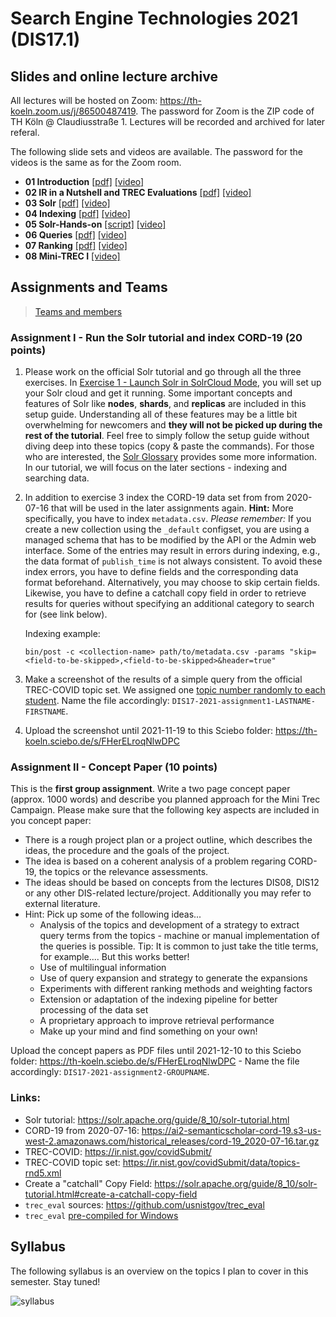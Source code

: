 # Search Engine Technologies 2021 (DIS17.1)

## Slides and online lecture archive

All lectures will be hosted on Zoom: https://th-koeln.zoom.us/j/86500487419. The password for Zoom is the ZIP code of TH Köln @ Claudiusstraße 1. Lectures will be recorded and archived for later referal.

The following slide sets and videos are available. The password for the videos is the same as for the Zoom room.

* **01 Introduction** [[pdf]](slides/DIS17-01-introduction.pdf) [[video]](https://th-koeln.sciebo.de/s/zkxwDLmIf3RnFsL)
* **02 IR in a Nutshell and TREC Evaluations** [[pdf]](slides/DIS17-02-IR-Nutshell.pdf) [[video]](https://th-koeln.sciebo.de/s/5UlwblJSHsaqzTM)
* **03 Solr** [[pdf]](slides/DIS17-03-Solr.pdf) [[video]](https://th-koeln.sciebo.de/s/LCdBeIX4P2uPicY)
* **04 Indexing** [[pdf]](slides/DIS17-04-Indexing.pdf) [[video]](https://th-koeln.sciebo.de/s/D8DZUZHCmVUMb7E)
* **05 Solr-Hands-on**  [[script]](https://github.com/irgroup-classrooms/dis17-2021/blob/main/src/simple-run.py) [[video]](https://th-koeln.sciebo.de/s/zl6thuzMSKB9cg2)
* **06 Queries** [[pdf]](slides/DIS17-06-Queries.pdf) [[video]](https://th-koeln.sciebo.de/s/dZ5HXn7LmCvXav1)
* **07 Ranking** [[pdf]](slides/DIS17-07-Ranking.pdf) [[video]](https://th-koeln.sciebo.de/s/NvDsWWKTeYeAQDP)
* **08 Mini-TREC I** [[video]](https://th-koeln.sciebo.de/s/qAegnQcJFSPncjr)

## Assignments and Teams

> [Teams and members](https://github.com/irgroup-classrooms/dis17-2021/blob/main/teams.md)

### Assignment I - Run the Solr tutorial and index CORD-19 (20 points)

1. Please work on the official Solr tutorial and go through all the three exercises. In [Exercise 1 - Launch Solr in SolrCloud Mode](https://solr.apache.org/guide/8_10/solr-tutorial.html#launch-solr-in-solrcloud-mode), you will set up your Solr cloud and get it running. Some important concepts and features of Solr like **nodes**, **shards**, and **replicas** are included in this setup guide. Understanding all of these features may be a little bit overwhelming for newcomers and **they will not be picked up during the rest of the tutorial**. Feel free to simply follow the setup guide without diving deep into these topics (copy & paste the commands). For those who are interested, the [Solr Glossary](https://solr.apache.org/guide/8_10/solr-glossary.html) provides some more information. In our tutorial, we will focus on the later sections - indexing and searching data.
2. In addition to exercise 3 index the CORD-19 data set from from 2020-07-16 that will be used in the later assignments again. **Hint:** More specifically, you have to index `metadata.csv`. *Please remember:* If you create a new collection using the `_default` configset, you are using a managed schema that has to be modified by the API or the Admin web interface. Some of the entries may result in errors during indexing, e.g., the data format of `publish_time` is not always consistent. To avoid these index errors, you have to define fields and the corresponding data format beforehand. Alternatively, you may choose to skip certain fields. Likewise, you have to define a catchall copy field in order to retrieve results for queries without specifying an additional category to search for (see link below).
    
    Indexing example: 
    ```
    bin/post -c <collection-name> path/to/metadata.csv -params "skip=<field-to-be-skipped>,<field-to-be-skipped>&header=true"
    ```
3. Make a screenshot of the results of a simple query from the official TREC-COVID topic set. We assigned one [topic number randomly to each student](topic-student.md). Name the file accordingly: `DIS17-2021-assignment1-LASTNAME-FIRSTNAME`.
4. Upload the screenshot until 2021-11-19 to this Sciebo folder: https://th-koeln.sciebo.de/s/FHerELroqNlwDPC

### Assignment II - Concept Paper (10 points)

This is the __first group assignment__. Write a two page concept paper (approx. 1000 words) and describe you planned approach for the Mini Trec Campaign. Please make sure that the following key aspects are included in you concept paper:

- There is a rough project plan or a project outline, which describes the ideas, the procedure and the goals of the project. 
- The idea is based on a coherent analysis of a problem regaring CORD-19, the topics or the relevance assessments.
- The ideas should be based on concepts from the lectures DIS08, DIS12 or any other DIS-related lecture/project. Additionally you may refer to external literature.
- Hint: Pick up some of the following ideas...
  - Analysis of the topics and development of a strategy to extract query terms from the topics - machine or manual implementation of the queries is possible. Tip: It is common to just take the title terms, for example.... But this works better!
  - Use of multilingual information
  - Use of query expansion and strategy to generate the expansions
  - Experiments with different ranking methods and weighting factors
  - Extension or adaptation of the indexing pipeline for better processing of the data set
  - A proprietary approach to improve retrieval performance
  - Make up your mind and find something on your own!

Upload the concept papers as PDF files until 2021-12-10 to this Sciebo folder: https://th-koeln.sciebo.de/s/FHerELroqNlwDPC - Name the file accordingly: `DIS17-2021-assignment2-GROUPNAME`.

### Links: 
- Solr tutorial: https://solr.apache.org/guide/8_10/solr-tutorial.html
- CORD-19 from 2020-07-16: https://ai2-semanticscholar-cord-19.s3-us-west-2.amazonaws.com/historical_releases/cord-19_2020-07-16.tar.gz
- TREC-COVID: https://ir.nist.gov/covidSubmit/
- TREC-COVID topic set: https://ir.nist.gov/covidSubmit/data/topics-rnd5.xml
- Create a "catchall" Copy Field: https://solr.apache.org/guide/8_10/solr-tutorial.html#create-a-catchall-copy-field
- `trec_eval` sources: https://github.com/usnistgov/trec_eval
- `trec_eval` [pre-compiled for Windows](download/trec_eval_win32.zip)




## Syllabus

The following syllabus is an overview on the topics I plan to cover in this semester. Stay tuned!

![syllabus](syllabus.png)
